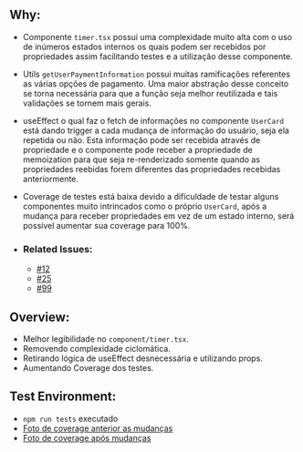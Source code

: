 <!-- NÃO DEIXE NADA DO BOILERPLATE QUE NÃO SEJA ÚTIL A DESCRIÇÃO DO SEU MR -->

## Why:
<!-- Uma explicação do porque o código necessita de tais melhorias. -->

- Componente ```timer.tsx``` possui uma complexidade muito alta com o uso de inúmeros estados internos os quais podem ser recebidos por propriedades assim facilitando testes e a utilização desse componente.
- Utils ```getUserPaymentInformation``` possui muitas ramificações referentes as várias opções de pagamento. Uma maior abstração desse conceito se torna necessária para que a função seja melhor reutilizada e tais validações se tornem mais gerais.
- useEffect o qual faz o fetch de informações no componente ```UserCard``` está dando trigger a cada mudança de informação do usuário, seja ela repetida ou não. Esta informação pode ser recebida através de propriedade e o componente pode receber a propriedade de memoization para que seja re-renderizado somente quando as propriedades reebidas forem diferentes das propriedades recebidas anteriormente.
- Coverage de testes está baixa devido a dificuldade de testar alguns componentes muito intrincados como o próprio ```UserCard```, após a mudança para receber propriedades em vez de um estado interno, será possível aumentar sua coverage para 100%.

- ### **Related Issues:**
  - [#12](https://google.com.br)
  - [#25](https://google.com.br)
  - [#99](https://google.com.br)

## Overview:
<!-- Explicitar suas mudanças de forma simples. -->

- Melhor legibilidade no ```component/timer.tsx```.
- Removendo complexidade ciclomática.
- Retirando lógica de useEffect desnecessária e utilizando props.
- Aumentando Coverage dos testes.

## Test Environment:
<!-- Se possível e ou aplicável, um overview do coverage, seja em forma de foto/gif/vídeo, fica a critério de quem está criando o MR. -->

- ```npm run tests``` executado
- [Foto de coverage anterior as mudanças]()
- [Foto de coverage após mudanças]()

